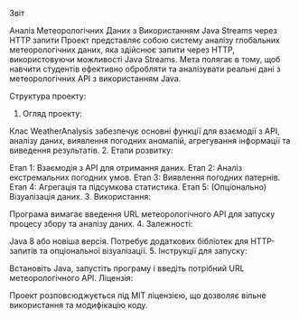 Звіт 

Аналіз Метеорологічних Даних з Використанням Java Streams через HTTP запити
Проект представляє собою систему аналізу глобальних метеорологічних даних, яка здійснює запити через HTTP, використовуючи можливості Java Streams. Мета полягає в тому, щоб навчити студентів ефективно обробляти та аналізувати реальні дані з метеорологічних API з використанням Java.

Структура проекту:

1. Огляд проекту:

Клас WeatherAnalysis забезпечує основні функції для взаємодії з API, аналізу даних, виявлення погодних аномалій, агрегування інформації та виведення результатів.
2. Етапи розвитку:

Етап 1: Взаємодія з API для отримання даних.
Етап 2: Аналіз екстремальних погодних умов.
Етап 3: Виявлення погодних патернів.
Етап 4: Агрегація та підсумкова статистика.
Етап 5: (Опціонально) Візуалізація даних.
3. Використання:

Програма вимагає введення URL метеорологічного API для запуску процесу збору та аналізу даних.
4. Залежності:

Java 8 або новіша версія.
Потребує додаткових бібліотек для HTTP-запитів та опціональної візуалізації.
5. Інструкції для запуску:

Встановіть Java, запустіть програму і введіть потрібний URL метеорологічного API.
Ліцензія:

Проект розповсюджується під MIT ліцензією, що дозволяє вільне використання та модифікацію коду.